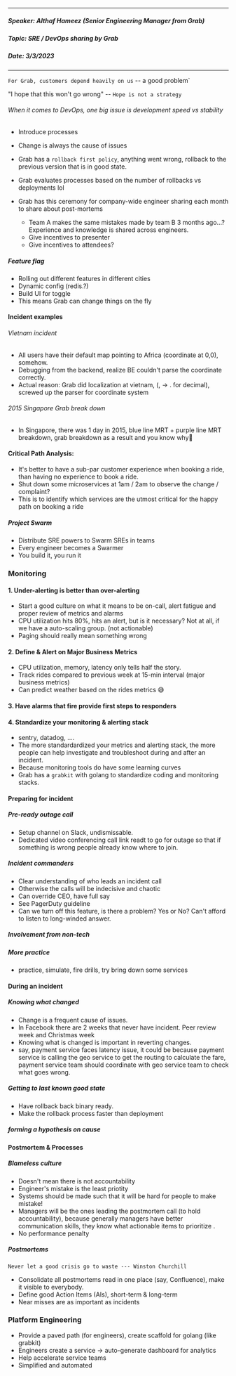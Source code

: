 <hr/>

##### Speaker: Althaf Hameez (Senior Engineering Manager from Grab)

##### Topic: SRE / DevOps sharing by Grab

##### Date: 3/3/2023

<hr/>

`For Grab, customers depend heavily on us` -- a good problem`

"I hope that this won't go wrong" -- `Hope is not a strategy`

<h6>When it comes to DevOps, one big issue is development speed vs stability</h6>

- Introduce processes
- Change is always the cause of issues
- Grab has a `rollback first policy`, anything went wrong, rollback to the previous version that is in good state.
- Grab evaluates processes based on the number of rollbacks vs deployments lol

- Grab has this ceremony for company-wide engineer sharing each month to share about post-mortems

  - Team A makes the same mistakes made by team B 3 months ago...? Experience and knowledge is shared across engineers.
  - Give incentives to presenter
  - Give incentives to attendees?

##### Feature flag

- Rolling out different features in different cities
- Dynamic config (redis.?)
- Build UI for toggle
- This means Grab can change things on the fly

#### Incident examples

###### Vietnam incident

- All users have their default map pointing to Africa (coordinate at 0,0), somehow.
- Debugging from the backend, realize BE couldn't parse the coordinate correctly.
- Actual reason: Grab did localization at vietnam, (, -> . for decimal), screwed up the parser for coordinate system

###### 2015 Singapore Grab break down

- In Singapore, there was 1 day in 2015, blue line MRT + purple line MRT breakdown, grab breakdown as a result and you know why🫠

#### Critical Path Analysis:

- It's better to have a sub-par customer experience when booking a ride, than having no experience to book a ride.
- Shut down some microservices at 1am / 2am to observe the change / complaint?
- This is to identify which services are the utmost critical for the happy path on booking a ride

##### Project Swarm

- Distribute SRE powers to Swarm SREs in teams
- Every engineer becomes a Swarmer
- You build it, you run it

### Monitoring

#### 1. Under-alerting is better than over-alerting

- Start a good culture on what it means to be on-call, alert fatigue and proper review of metrics and alarms
- CPU utilization hits 80%, hits an alert, but is it necessary? Not at all, if we have a auto-scaling group. (not actionable)
- Paging should really mean something wrong

#### 2. Define & Alert on Major Business Metrics

- CPU utilization, memory, latency only tells half the story.
- Track rides compared to previous week at 15-min interval (major business metrics)
- Can predict weather based on the rides metrics 😅

#### 3. Have alarms that fire provide first steps to responders

#### 4. Standardize your monitoring & alerting stack

- sentry, datadog, ....
- The more standardardized your metrics and alerting stack, the more people can help investigate and troubleshoot during and after an incident.
- Because monitoring tools do have some learning curves
- Grab has a `grabkit` with golang to standardize coding and monitoring stacks.

#### Preparing for incident

##### Pre-ready outage call

- Setup channel on Slack, undismissable.
- Dedicated video conferencing call link readt to go for outage so that if something is wrong people already know where to join.

##### Incident commanders

- Clear understanding of who leads an incident call
- Otherwise the calls will be indecisive and chaotic
- Can override CEO, have full say
- See PagerDuty guideline
- Can we turn off this feature, is there a problem? Yes or No? Can't afford to listen to long-winded answer.

##### Involvement from non-tech

##### More practice

- practice, simulate, fire drills, try bring down some services

#### During an incident

##### Knowing what changed

- Change is a frequent cause of issues.
- In Facebook there are 2 weeks that never have incident. Peer review week and Christmas week
- Knowing what is changed is important in reverting changes.
- say, payment service faces latency issue, it could be because payment service is calling the geo service to get the routing to calculate the fare, payment service team should coordinate with geo service team to check what goes wrong.

##### Getting to last known good state

- Have rollback back binary ready.
- Make the rollback process faster than deployment

##### forming a hypothesis on cause

#### Postmortem & Processes

##### Blameless culture

- Doesn't mean there is not accountability
- Engineer's mistake is the least priotity
- Systems should be made such that it will be hard for people to make mistake!
- Managers will be the ones leading the postmortem call (to hold accountability), because generally managers have better communication skills, they know what actionable items to prioritize .
- No performance penalty

##### Postmortems

`Never let a good crisis go to waste --- Winston Churchill`

- Consolidate all postmortems read in one place (say, Confluence), make it visible to everybody.
- Define good Action Items (AIs), short-term & long-term
- Near misses are as important as incidents

### Platform Engineering

- Provide a paved path (for engineers), create scaffold for golang (like grabkit)
- Engineers create a service -> auto-generate dashboard for analytics
- Help accelerate service teams
- Simplified and automated
